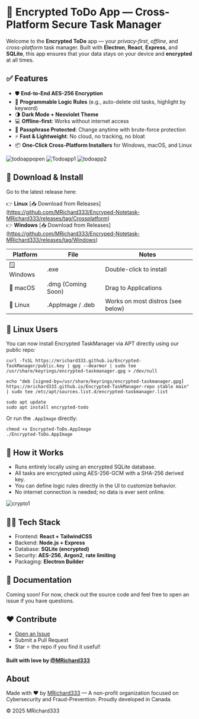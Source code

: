 # 🔐 Encrypted ToDo App — Cross-Platform Secure Task Manager

Welcome to the **Encrypted ToDo** app — your _privacy-first_, _offline_, and _cross-platform_ task manager. Built with **Electron**, **React**, **Express**, and **SQLite**, this app ensures that your data stays on your device and **encrypted** at all times.

## ✅ Features

*   🛡️ **End-to-End AES-256 Encryption**
*   🧠 **Programmable Logic Rules** (e.g., auto-delete old tasks, highlight by keyword)
*   🌗 **Dark Mode + Neoviolet Theme**
*   💻 **Offline-first**: Works without internet access
*   🔐 **Passphrase Protected**: Change anytime with brute-force protection
*   ⚡ **Fast & Lightweight**: No cloud, no tracking, no bloat
*   📦 **One-Click Cross-Platform Installers** for Windows, macOS, and Linux

![todoappopen](https://github.com/user-attachments/assets/d0e87411-c924-4b10-a2df-923b63e22ebe) 
![Todoapp1](https://github.com/user-attachments/assets/8d011cc6-285a-425e-a54f-0ca6cf9c24ea) 
![todoapp2](https://github.com/user-attachments/assets/6c169872-4fa8-49df-8b6d-5a3867e76456)

## 🚀 Download & Install

Go to the latest release here:

👉 **Linux** \[📥 Download from Releases\](https://github.com/MRichard333/Encryped-Notetask-MRichard333/releases/tag/Crossplatform)  
👉 **Windows** \[📥 Download from Releases\](https://github.com/MRichard333/Encryped-Notetask-MRichard333/releases/tag/Windows)

| Platform | File | Notes |
| --- | --- | --- |
| 🪟 Windows | .exe | Double-click to install |
| 🍎 macOS | .dmg (Coming Soon) | Drag to Applications |
| 🐧 Linux | .AppImage / .deb | Works on most distros (see below) |

## 🐧 Linux Users

You can now install Encrypted TaskManager via APT directly using our public repo:

```
curl -fsSL https://mrichard333.github.io/Encrypted-TaskManager/public.key | gpg --dearmor | sudo tee /usr/share/keyrings/encrypted-taskmanager.gpg > /dev/null

echo "deb [signed-by=/usr/share/keyrings/encrypted-taskmanager.gpg] https://mrichard333.github.io/Encrypted-TaskManager-repo stable main" | sudo tee /etc/apt/sources.list.d/encrypted-taskmanager.list

sudo apt update
sudo apt install encrypted-todo
```

Or run the `.AppImage` directly:

```
chmod +x Encrypted-ToDo.AppImage
./Encrypted-ToDo.AppImage
```

## 🧠 How it Works

*   Runs entirely locally using an encrypted SQLite database.
*   All tasks are encrypted using AES-256-GCM with a SHA-256 derived key.
*   You can define logic rules directly in the UI to customize behavior.
*   No internet connection is needed; no data is ever sent online.

![crypto1](https://github.com/user-attachments/assets/477b33ed-473e-4e5b-adc8-c5b0dffc90b0)

## 👨‍💻 Tech Stack

*   Frontend: **React + TailwindCSS**
*   Backend: **Node.js + Express**
*   Database: **SQLite (encrypted)**
*   Security: **AES-256**, **Argon2**, **rate limiting**
*   Packaging: **Electron Builder**

## 📖 Documentation

Coming soon! For now, check out the source code and feel free to open an issue if you have questions.

## ❤️ Contribute

*   [Open an Issue](https://github.com/MRichard333/Encryped-Notetask-MRichard333/issues)
*   Submit a Pull Request
*   Star ⭐ the repo if you find it useful!

**Built with love by [@MRichard333](https://github.com/MRichard333)**

## About

Made with ❤️ by [MRichard333](https://MRichard333.com) — A non-profit organization focused on Cybersecurity and Fraud-Prevention. Proudly developed in Canada.

© 2025 MRichard333

